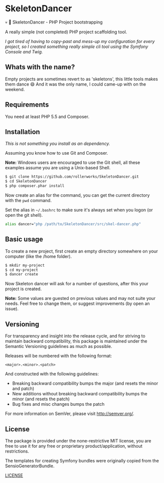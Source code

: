 SkeletonDancer
==============

:skull: :dancers: SkeletonDancer - PHP Project bootstrapping

A really simple (not completed) PHP project scaffolding tool.

*I got tired of having to copy-past and mess-up my configuration for every project,
so I created something really simple cli tool using the Symfony Console and Twig.*

Whats with the name?
--------------------

Empty projects are sometimes revert to as 'skeletons', this little tools makes
them dance :smile: And it was the only name, I could came-up with on the weekend.

Requirements
------------

You need at least PHP 5.5 and Composer.

Installation
------------

*This is not something you install as an dependency.*

Assuming you know how to use Git and Composer.

**Note:** Windows users are encouraged to use the Git shell,
all these examples assume you are using a Unix-based Shell.

```bash
$ git clone https://github.com/rollerworks/SkeletonDancer.git
$ cd SkeletonDancer
$ php composer.phar install
```

Now create an alias for the command, you can get the current directory
with the `pwd` command.

Set the alias in `~/.bashrc` to make sure it's always
set when you logon (or open the git shell).

```bash
alias dancer="php /path/to/SkeletonDancer/src/skel-dancer.php"
```

Basic usage
-----------

To create a new project, first create an empty directory
somewhere on your computer (like the /home folder).

```bash
$ mkdir my-project
$ cd my-project
$ dancer create
```

Now Skeleton dancer will ask for a number of questions,
after this your project is created.

**Note:** Some values are guested on previous values
and may not suite your needs. Feel free to change them,
or suggest improvements (by open an issue).

Versioning
----------

For transparency and insight into the release cycle, and for striving
to maintain backward compatibility, this package is maintained under
the Semantic Versioning guidelines as much as possible.

Releases will be numbered with the following format:

`<major>.<minor>.<patch>`

And constructed with the following guidelines:

* Breaking backward compatibility bumps the major (and resets the minor and patch)
* New additions without breaking backward compatibility bumps the minor (and resets the patch)
* Bug fixes and misc changes bumps the patch

For more information on SemVer, please visit <http://semver.org/>.

License
-------

The package is provided under the none-restrictive MIT license,
you are free to use it for any free or proprietary product/application,
without restrictions.

The templates for creating Symfony bundles were originally
copied from the SensioGeneratorBundle.

[LICENSE](LICENSE)
